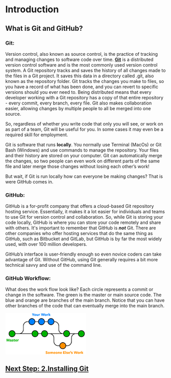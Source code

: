 # Introduction
## What is Git and GitHub?
### Git: 
Version control, also known as source control, is the practice of tracking and managing changes to software code over time.  [**Git**](https://git-scm.com/about) is a distributed version control software and is the most commonly used version control system. A Git repository tracks and saves the history of all changes made to the files in a Git project. It saves this data in a directory called .git, also known as the repository folder. Git tracks the changes you make to files, so you have a record of what has been done, and you can revert to specific versions should you ever need to. Being distributed means that every developer working with a Git repository has a copy of that entire repository - every commit, every branch, every file. Git also makes collaboration easier, allowing changes by multiple people to all be merged into one source.  

So, regardless of whether you write code that only you will see, or work on as part of a team, Git will be useful for you. In some cases it may even be a required skill for employment.

Git is software that runs **locally**. You normally use Terminal (MacOs) or Git Bash (Windows) and use commands to manage the repository. Your files and their history are stored on your computer.  Git can automatically merge the changes, so two people can even work on different parts of the same file and later merge those changes without losing each other’s work! 

But wait, if Git is run locally how can everyone be making changes? That is were GitHub comes in.


### GitHub:
GitHub is a for-profit company that offers a cloud-based Git repository hosting service. Essentially, it makes it a lot easier for individuals and teams to use Git for version control and collaboration. So, while Git is storing your code locally, GitHub is where you can store your code remotely and share with others. It's important to remember that GitHub is **_not_** Git. There are other companies who offer hosting services that do the same thing as GitHub, such as Bitbucket and GitLab, but GitHub is by far the most widely used, with over 100 million developers.

GitHub’s interface is user-friendly enough so even novice coders can take advantage of Git. Without GitHub, using Git generally requires a bit more technical savvy and use of the command line.

### GitHub Workflow:
What does the work flow look like? Each circle represents a commit or change in the software. The green is the master or main source code. The blue and orange are branches of the main branch. Notice that you can have other branches of the code that can eventually merge into the main branch.  

<img src="/images/git-branches-merge.png" width="50%" height="50%">


## [Next Step: 2.Installing Git](2_GitInstall.md)
